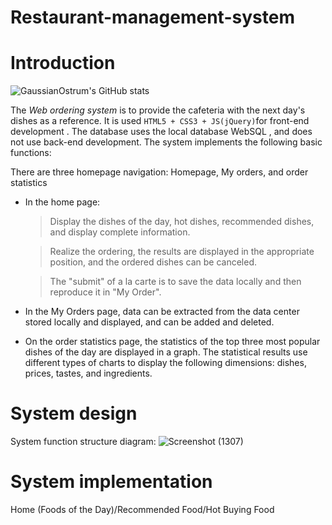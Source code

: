 # Restaurant-management-system
# Introduction
![GaussianOstrum's GitHub stats](https://github-readme-stats.vercel.app/api?username=GaussianOstrum&show_icons=true&theme=radical)

The *Web ordering system* is to provide the cafeteria with the next day's dishes as a reference. It is used ```HTML5 + CSS3 + JS(jQuery)```for front-end development . The database uses the local database WebSQL , and does not use back-end development. The system implements the following basic functions:<br />

There are three homepage navigation: Homepage, My orders, and order statistics<br />

- In the home page:<br />
  >  Display the dishes of the day, hot dishes, recommended dishes, and display complete information.
  
  >  Realize the ordering, the results are displayed in the appropriate position, and the ordered dishes can be canceled.
  
  >  The "submit" of a la carte is to save the data locally and then reproduce it in "My Order".
- In the My Orders page, data can be extracted from the data center stored locally and displayed, and can be added and deleted.<br />
- On the order statistics page, the statistics of the top three most popular dishes of the day are displayed in a graph. The statistical results use different types of charts to display the following dimensions: dishes, prices, tastes, and ingredients.<br />
# System design
System function structure diagram:
![Screenshot (1307)](https://user-images.githubusercontent.com/66365903/156884819-df16d79c-1b0d-4982-93c1-220807066fb2.png)
# System implementation
Home (Foods of the Day)/Recommended Food/Hot Buying Food
